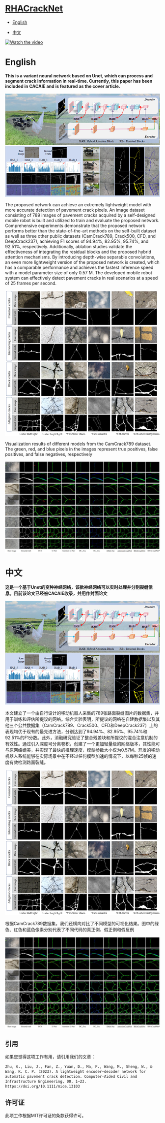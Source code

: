 # [RHACrackNet](https://doi.org/10.1111/mice.13103)

- [English](#english) 

- [中文](#中文)



[![Watch the video](https://i0.hdslb.com/bfs/archive/5dea365c309f93c1658e5638e4b7a453cfca1cac.jpg)](https://www.bilibili.com/video/BV1DN411n7wD/?vd_source=b06f0cb10036b52f98549a2223aa390e)

# English

**This is a variant neural network based on Unet, which can process and segment crack information in real-time. Currently, this paper has been included in CACAIE and is featured as the cover article.**



![](pic/1694938102437.jpg)



The proposed network can achieve an extremely lightweight model with more accurate detection of pavement crack pixels. An image dataset consisting of 789 images of pavement cracks acquired by a self-designed mobile robot is built and utilized to train and evaluate the proposed network. Comprehensive experiments demonstrate that the proposed network performs better than the state-of-the-art methods on the self-built dataset as well as three other public datasets (CamCrack789, Crack500, CFD, and DeepCrack237), achieving F1 scores of 94.94%, 82.95%, 95.74%, and 92.51%, respectively. Additionally, ablation studies validate the effectiveness of integrating the residual blocks and the proposed hybrid attention mechanisms. By introducing depth-wise separable convolutions, an even more lightweight version of the proposed network is created, which has a comparable performance and achieves the fastest inference speed with a model parameter size of only 0.57 M. The developed mobile robot system can effectively detect pavement cracks in real scenarios at a speed of 25 frames per second.



![](pic/1694939765963.jpg)



Visualization results of different models from the CamCrack789 dataset. The green, red, and blue pixels in the images represent true positives, false positives, and false negatives, respectively



![](pic/1694939857051.jpg)

<!-- ## Citation

If you found this work useful, please cite our manuscript:

```

```

## License

This work is licensed under the terms of the MIT license. -->



# 中文

**这是一个基于Unet的变种神经网络，该款神经网络可以实时处理并分割裂缝信息。目前该论文已经被CACAIE收录，并用作封面论文**

![](pic/1694938102437.jpg)

本文建立了一个由自行设计的移动机器人采集的789张路面裂缝图片的数据集，并用于训练和评估所提议的网络。综合实验表明，所提议的网络在自建数据集以及其他三个公共数据集（CamCrack789、Crack500、CFD和DeepCrack237）上的表现均优于现有的最先进方法，分别达到了94.94%、82.95%、95.74%和92.51%的F1分数。此外，消融研究验证了整合残差块和所提议的混合注意机制的有效性。通过引入深度可分离卷积，创建了一个更加轻量级的网络版本，其性能可与原网络媲美，并实现了最快的推理速度，模型参数大小仅为0.57M。开发的移动机器人系统能够在实际场景中在不经过任何模型加速的情况下，以每秒25帧的速度有效检测路面裂缝。

![](pic/1694939765963.jpg)

根据CamCrack789数据集，我们还横向对比了不同模型的可视化结果。图中的绿色、红色和蓝色像素分别代表了不同代码的真正例、假正例和假反例

![](pic/1694939857051.jpg)

## 引用

如果您觉得这项工作有用，请引用我们的文章：

```
Zhu, G., Liu, J., Fan, Z., Yuan, D., Ma, P., Wang, M., Sheng, W., & Wang, K. C. P. (2023). A lightweight encoder–decoder network for automatic pavement crack detection. Computer-Aided Civil and Infrastructure Engineering, 00, 1–23. https://doi.org/10.1111/mice.13103
```

## 许可证

此项工作根据MIT许可证的条款获得许可。